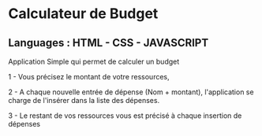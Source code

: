 # Calculateur de Budget
<h2>Languages : HTML - CSS - JAVASCRIPT</h2>
<p>Application Simple qui permet de calculer un budget</p>
<p>1 - Vous précisez le montant de votre ressources,</p>
<p>2 - A chaque nouvelle entrée de dépense (Nom + montant), l'application se charge de l'insérer dans la liste des dépenses.</p>
<p>3 - Le restant de vos ressources vous est précisé à chaque insertion de dépenses</p>
<p></p>
